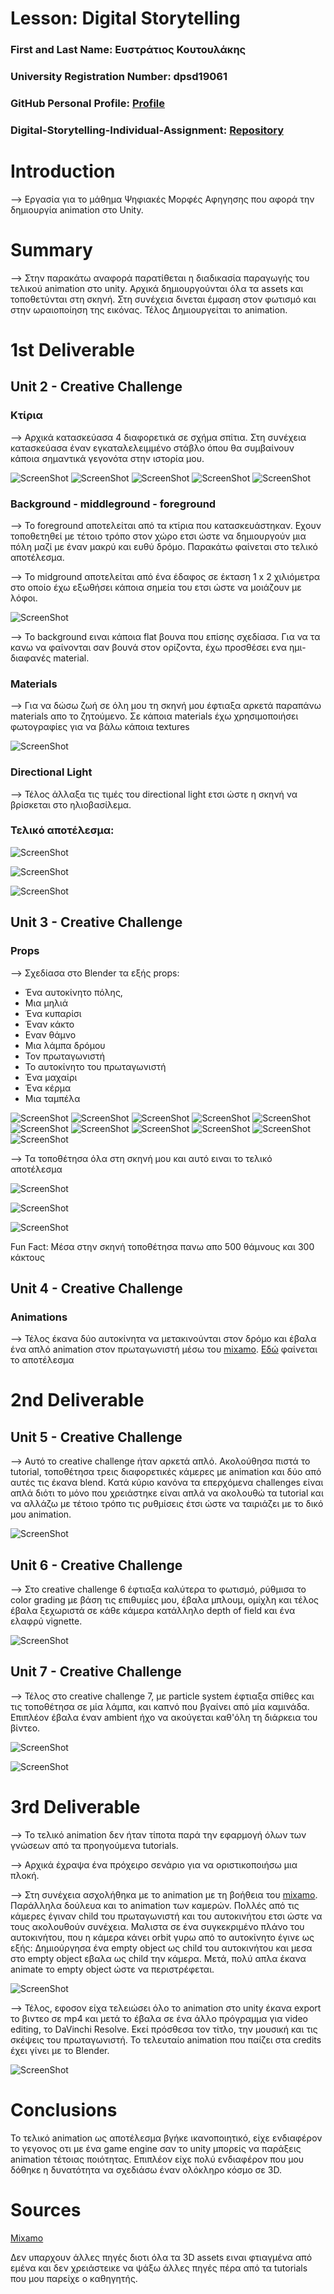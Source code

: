# Lesson: Digital Storytelling

### First and Last Name: Ευστράτιος Κουτουλάκης
### University Registration Number: dpsd19061
### GitHub Personal Profile: [Profile](https://github.com/dpsd19061)
### Digital-Storytelling-Individual-Assignment: [Repository](https://github.com/dpsd19061/Digital-Storytelling-Individual-Assignment)

# Introduction

--> Εργασία για το μάθημα Ψηφιακές Μορφές Αφηγησης που αφορά την δημιουργία animation στο Unity.

# Summary

--> Στην παρακάτω αναφορά παρατίθεται η διαδικασία παραγωγής του τελικού animation στο unity. Αρχικά δημιουργούνται όλα τα assets και τοποθετύνται στη σκηνή. Στη συνέχεια δινεται έμφαση στον φωτισμό και στην ωραιοποίηση της εικόνας. Τέλος Δημιουργείται το animation.

# 1st Deliverable

## Unit 2 - Creative Challenge

### Κτίρια

--> Αρχικά κατασκεύασα 4 διαφορετικά σε σχήμα σπίτια. Στη συνέχεια κατασκεύασα έναν εγκαταλελειμμένο στάβλο όπου θα συμβαίνουν κάποια σημαντικά γεγονότα στην ιστορία μου.

![ScreenShot](2.1.jpg)
![ScreenShot](2.2.jpg)
![ScreenShot](2.3.jpg)
![ScreenShot](2.4.jpg)
![ScreenShot](2.5.jpg)

### Βackground - middleground - foreground 

--> Το foreground αποτελείται από τα κτίρια που κατασκευάστηκαν. Εχουν τοποθετηθεί με τέτοιο τρόπο στον χώρο ετσι ώστε να δημιουργούν μια πόλη μαζί με έναν μακρύ και ευθύ δρόμο. Παρακάτω φαίνεται στο τελικό αποτέλεσμα.

--> Το midground αποτελείται από ένα έδαφος σε έκταση 1 x 2 χιλιόμετρα στο οποίο έχω εξωθήσει κάποια σημεία του ετσι ώστε να μοιάζουν με λόφοι.

![ScreenShot](2.6.jpg)

--> Το background ειναι κάποια flat βουνα που επίσης σχεδίασα. Για να τα κανω να φαίνονται σαν βουνά στον ορίζοντα, έχω προσθέσει ενα ημι-διαφανές material.

### Materials

--> Για να δώσω ζωή σε όλη μου τη σκηνή μου έφτιαξα αρκετά παραπάνω materials απο το ζητούμενο. Σε κάποια materials έχω χρησιμοποιήσει φωτογραφίες για να βάλω κάποια textures

![ScreenShot](2.7.jpg)

### Directional Light

--> Τέλος άλλαξα τις τιμές του directional light ετσι ώστε η σκηνή να βρίσκεται στο ηλιοβασίλεμα.

### Τελικό αποτέλεσμα:

![ScreenShot](2.8.jpg)

![ScreenShot](2.9.jpg)

![ScreenShot](2.10.jpg)

## Unit 3 - Creative Challenge

### Props

--> Σχεδίασα στο Blender τα εξής props: 
+ Ένα αυτοκίνητο πόλης, 
+ Μια μηλιά
+ Ένα κυπαρίσι
+ Έναν κάκτο
+ Εναν θάμνο
+ Μια λάμπα δρόμου
+ Τον πρωταγωνιστή
+ Το αυτοκίνητο του πρωταγωνιστή
+ Ένα μαχαίρι
+ Ένα κέρμα
+ Μια ταμπέλα

![ScreenShot](3.1.jpg)
![ScreenShot](3.2.jpg)
![ScreenShot](3.3.jpg)
![ScreenShot](3.4.jpg)
![ScreenShot](3.5.jpg)
![ScreenShot](3.6.jpg)
![ScreenShot](3.7.jpg)
![ScreenShot](3.8.jpg)
![ScreenShot](3.9.jpg)
![ScreenShot](3.10.jpg)
![ScreenShot](3.11.jpg)

--> Τα τοποθέτησα όλα στη σκηνή μου και αυτό ειναι το τελικό αποτέλεσμα

![ScreenShot](3.12.jpg)

![ScreenShot](3.13.jpg)

![ScreenShot](3.14.jpg)

Fun Fact: Μέσα στην σκηνή τοποθέτησα πανω απο 500 θάμνους και 300 κάκτους

## Unit 4 - Creative Challenge

### Animations

--> Τέλος έκανα δύο αυτοκίνητα να μετακινούνται στον δρόμο και έβαλα ένα απλό animation στον πρωταγωνιστή μέσω του [mixamo](https://www.mixamo.com/#/). [Εδώ](https://github.com/dpsd19061/Digital-Storytelling-Individual-Assignment/tree/main/dailies/Deliverable1/Unit4) φαίνεται το αποτέλεσμα

# 2nd Deliverable

## Unit 5 - Creative Challenge

--> Αυτό το creative challenge ήταν αρκετά απλό. Ακολούθησα πιστά το tutorial, τοποθέτησα τρεις διαφορετικές κάμερες με animation και δύο από αυτές τις έκανα blend. Κατά κύριο κανόνα τα επερχόμενα challenges είναι απλά διότι το μόνο που χρειάστηκε είναι απλά να ακολουθώ τα tutorial και να αλλάζω με τέτοιο τρόπο τις ρυθμίσεις έτσι ώστε να ταιριάζει με το δικό μου animation.

![ScreenShot](5.1.jpg)

## Unit 6 - Creative Challenge

--> Στο creative challenge 6 έφτιαξα καλύτερα το φωτισμό, ρύθμισα το color grading με βάση τις επιθυμίες μου, έβαλα μπλουμ, ομίχλη και τέλος έβαλα ξεχωριστά σε κάθε κάμερα κατάλληλο depth of field και ένα ελαφρύ vignette.

![ScreenShot](6.1.jpg)

## Unit 7 - Creative Challenge

--> Τέλος στο creative challenge 7, με particle system έφτιαξα σπίθες και τις τοποθέτησα σε μία λάμπα, και καπνό που βγαίνει από μία καμινάδα. Επιπλέον έβαλα έναν ambient ήχο να ακούγεται καθ'όλη τη διάρκεια του βίντεο.

![ScreenShot](7.1.jpg)

![ScreenShot](7.2.jpg)

# 3rd Deliverable 

--> Το τελικό animation δεν ήταν τίποτα παρά την εφαρμογή όλων των γνώσεων από τα προηγούμενα tutorials.

--> Αρχικά έχραψα ένα πρόχειρο σενάριο για να οριστικοποιήσω μια πλοκή.

--> Στη συνέχεια ασχολήθηκα με το animation με τη βοήθεια του [mixamo](https://www.mixamo.com/#/). Παράλληλα δούλευα και το animation των καμερών. Πολλές από τις κάμερες έγιναν child του πρωταγωνιστή και του αυτοκινήτου ετσι ώστε να τους ακολουθούν συνέχεια. Μαλιστα σε ένα συγκεκριμένο πλάνο του αυτοκινήτου, που η κάμερα κάνει orbit γυρω από το αυτοκίνητο έγινε ως εξής: Δημιούργησα ένα empty object ως child του αυτοκινήτου και μεσα στο empty object εβαλα ως child την κάμερα. Μετά, πολύ απλα έκανα animate το empty object ώστε να περιστρέφεται.

![ScreenShot](8.1.jpg)

--> Τέλος, εφοσον είχα τελειώσει όλο το animation στο unity έκανα export το βιντεο σε mp4 και μετά το έβαλα σε ένα άλλο πρόγραμμα για video editing, το DaVinchi Resolve. Εκεί πρόσθεσα τον τίτλο, την μουσική και τις σκέψεις του πρωταγωνιστή. Το τελευταίο animation που παίζει στα credits έχει γίνει με το Blender.

![ScreenShot](8.2.jpg)

# Conclusions

Το τελικό animation ως αποτέλεσμα βγήκε ικανοποιητικό, είχε ενδιαφέρον το γεγονος οτι με ένα game engine σαν το unity μπορείς να παράξεις animation τέτοιας ποιότητας. Επιπλέον είχε πολύ ενδιαφέρον που μου δόθηκε η δυνατότητα να σχεδιάσω έναν ολόκληρο κόσμο σε 3D.

# Sources

[Mixamo](https://www.mixamo.com/#/)

Δεν υπαρχουν άλλες πηγές διοτι όλα τα 3D assets ειναι φτιαγμένα από εμένα και δεν χρειάστεικε να ψάξω άλλες πηγές πέρα από τα tutorials που μου παρείχε ο καθηγητής.
